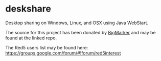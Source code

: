 # deskshare
Desktop sharing on Windows, Linux, and OSX using Java WebStart. 

The source for this project has been donated by [BigMarker](https://github.com/BigMarker/deskshare-public) and may be found at the linked repo.

The Red5 users list may be found here: https://groups.google.com/forum/#!forum/red5interest

